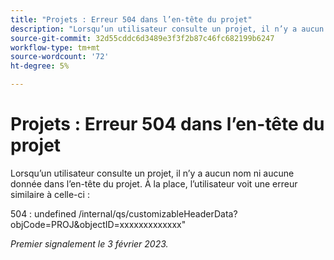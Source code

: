 ```yaml
---
title: "Projets : Erreur 504 dans l’en-tête du projet"
description: "Lorsqu’un utilisateur consulte un projet, il n’y a aucun nom ni aucune donnée dans l’en-tête du projet. À la place, l’utilisateur voit une erreur."
source-git-commit: 32d55cddc6d3489e3f3f2b87c46fc682199b6247
workflow-type: tm+mt
source-wordcount: '72'
ht-degree: 5%

---
```



# Projets : Erreur 504 dans l’en-tête du projet

Lorsqu’un utilisateur consulte un projet, il n’y a aucun nom ni aucune donnée dans l’en-tête du projet. À la place, l’utilisateur voit une erreur similaire à celle-ci :

504 : undefined /internal/qs/customizableHeaderData?objCode=PROJ&amp;objectID=xxxxxxxxxxxxx&quot;

_Premier signalement le 3 février 2023._

